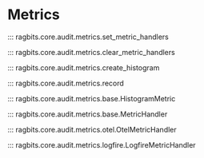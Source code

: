 # Metrics

::: ragbits.core.audit.metrics.set_metric_handlers

::: ragbits.core.audit.metrics.clear_metric_handlers

::: ragbits.core.audit.metrics.create_histogram

::: ragbits.core.audit.metrics.record

::: ragbits.core.audit.metrics.base.HistogramMetric

::: ragbits.core.audit.metrics.base.MetricHandler

::: ragbits.core.audit.metrics.otel.OtelMetricHandler

::: ragbits.core.audit.metrics.logfire.LogfireMetricHandler
